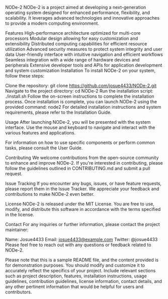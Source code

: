 NODe-2
NODe-2 is a project aimed at developing a next-generation operating system designed for enhanced performance, flexibility, and scalability. It leverages advanced technologies and innovative approaches to provide a modern computing environment.

Features
High-performance architecture optimized for multi-core processors
Modular design allowing for easy customization and extensibility
Distributed computing capabilities for efficient resource utilization
Advanced security measures to protect system integrity and user data
User-friendly interface with intuitive navigation and efficient workflows
Seamless integration with a wide range of hardware devices and peripherals
Extensive developer tools and APIs for application development and system customization
Installation
To install NODe-2 on your system, follow these steps:

Clone the repository: git clone https://github.com/josue4433/NODe-2.git
Navigate to the project directory: cd NODe-2
Run the installation script: ./install.sh
Follow the on-screen instructions to complete the installation process.
Once installation is complete, you can launch NODe-2 using the provided command: node2
For detailed installation instructions and system requirements, please refer to the Installation Guide.

Usage
After launching NODe-2, you will be presented with the system interface. Use the mouse and keyboard to navigate and interact with the various features and applications.

For information on how to use specific components or perform common tasks, please consult the User Guide.

Contributing
We welcome contributions from the open-source community to enhance and improve NODe-2. If you're interested in contributing, please follow the guidelines outlined in CONTRIBUTING.md and submit a pull request.

Issue Tracking
If you encounter any bugs, issues, or have feature requests, please report them in the Issue Tracker. We appreciate your feedback and contributions to make NODe-2 even better.

License
NODe-2 is released under the MIT License. You are free to use, modify, and distribute this software in accordance with the terms specified in the license.

Contact
For any inquiries or further information, please contact the project maintainer:

Name: Josue4433
Email: josue4433@example.com
Twitter: @josue4433
Please feel free to reach out with any questions or feedback related to NODe-2.

Please note that this is a sample README file, and the content provided is for demonstration purposes. You should modify and customize it to accurately reflect the specifics of your project. Include relevant sections such as project description, features, installation instructions, usage guidelines, contribution guidelines, license information, contact details, and any other pertinent information that would be helpful for users and contributors.
